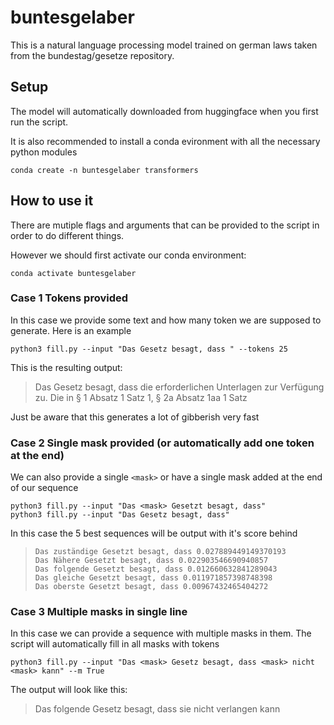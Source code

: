 # buntesgelaber

This is a natural language processing model trained on german laws taken from the bundestag/gesetze repository.

## Setup

The model will automatically downloaded from huggingface when you first run the script.

It is also recommended to install a conda evironment with all the necessary python modules

```
conda create -n buntesgelaber transformers
```

## How to use it

There are mutiple flags and arguments that can be provided to the script in order to do different things.

However we should first activate our conda environment:

```
conda activate buntesgelaber
```

### Case 1 Tokens provided

In this case we provide some text and how many token we are supposed to generate. Here is an example

```
python3 fill.py --input "Das Gesetz besagt, dass " --tokens 25
```

This is the resulting output:

> Das Gesetz besagt, dass die erforderlichen Unterlagen zur Verfügung zu. Die in § 1 Absatz 1 Satz 1, § 2a Absatz 1aa 1 Satz

Just be aware that this generates a lot of gibberish very fast

### Case 2 Single mask provided (or automatically add one token at the end)

We can also provide a single `<mask>` or have a single mask added at the end of our sequence

```
python3 fill.py --input "Das <mask> Gesetzt besagt, dass"
python3 fill.py --input "Das Gesetz besagt, dass"
```

In this case the 5 best sequences will be output with it's score behind

> ```
> Das zuständige Gesetzt besagt, dass 0.027889449149370193
> Das Nähere Gesetzt besagt, dass 0.022903546690940857
> Das folgende Gesetzt besagt, dass 0.012660632841289043
> Das gleiche Gesetzt besagt, dass 0.011971857398748398
> Das oberste Gesetzt besagt, dass 0.00967432465404272
> ```

### Case 3 Multiple masks in single line

In this case we can provide a sequence with multiple masks in them. The script will automatically fill in all masks with tokens

```
python3 fill.py --input "Das <mask> Gesetz besagt, dass <mask> nicht <mask> kann" --m True
```

The output will look like this:

> Das folgende Gesetz besagt, dass sie nicht verlangen kann
